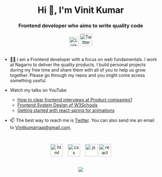 <h1 align="center">Hi 👋, I'm Vinit Kumar</h1>
<h3 align="center">Frontend developer who aims to write quality code</h3>

<div align=center>
  <a href="https://www.linkedin.com/in/vinit-kumar12/"><img src="https://cdn.worldvectorlogo.com/logos/linkedin-icon-2.svg" title="Linkedin" alt="Linkedin Account" width="30"/></a>
  <a href="https://x.com/Vinitkumarraaj"><img src="https://cdn.worldvectorlogo.com/logos/twitter-6.svg" title="Twitter" alt="Twitter Account" width="40"/></a>
  <br><br>
</div>

- 👨‍💻 I am a Frontend developer with a focus on web fundamentals. I work at Nagarro to deliver the quality products. I build personal projects during my free time and share them with all of you to help us grow together. Please go through my repos and you might come across something useful.

- Watch my talks on YouTube

  - [How to clear frontend interviews at Product companies?](https://www.youtube.com/watch?v=LjpWXIT_XvY)
  - [Frontend System Design of W3Schools](https://www.youtube.com/watch?v=JwxzDXnDBhw)
  - [Getting started with react-spring for animations](https://www.youtube.com/watch?v=7SAgjHshGcQ)

- 📫 The best way to reach me is [Twitter](https://x.com/Vinitkumarraaj). You can also send me an email to Vinitkumarraaj@gmail.com.

<br>

<p align="center">
  <img src="https://upload.wikimedia.org/wikipedia/commons/thumb/6/61/HTML5_logo_and_wordmark.svg/2048px-HTML5_logo_and_wordmark.svg.png" alt="html" width="auto" height="40">&nbsp;&nbsp;&nbsp;
  <img src='https://upload.wikimedia.org/wikipedia/commons/thumb/d/d5/CSS3_logo_and_wordmark.svg/1200px-CSS3_logo_and_wordmark.svg.png' alt="css" width="auto" height="40">&nbsp;&nbsp;&nbsp;
  <img src='https://upload.wikimedia.org/wikipedia/commons/6/6a/JavaScript-logo.png' height='40' width='auto' alt="js">
  <img src="https://upload.wikimedia.org/wikipedia/commons/thumb/a/a7/React-icon.svg/1280px-React-icon.svg.png" alt="react" width="auto" height="40"/>
<p align="center">
  
<br>
  
<a href="https://github.com/sadanandpai/github-readme-stats">
  <img align="center" src="https://github-readme-stats.vercel.app/api/top-langs/?username=sadanandpai&theme=radical&hide=glsl,python" />
</a>
